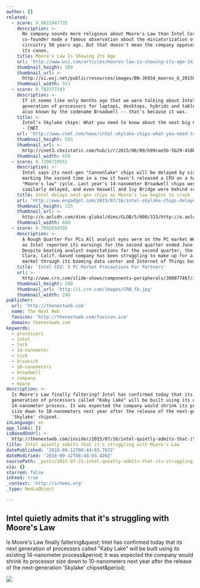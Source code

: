 ```yaml
---
author: []
related:
  - score: 0.8621047735
    description: >-
      No company sounds more religious about Moore's Law than Intel Corp., whose
      co-founder made a famous observation about the miniaturization of chip
      circuitry 50 years ago. But that doesn't mean the company opposes revising
      its canon.
    title: Moore's Law Is Showing Its Age
    url: 'http://www.wsj.com/articles/moores-law-is-showing-its-age-1437076232'
    thumbnail_height: 369
    thumbnail_url: >-
      http://si.wsj.net/public/resources/images/BN-JK934_moores_G_20150716175643.jpg
    thumbnail_width: 553
  - score: 0.782377243
    description: >-
      If it seems like only months ago that we were talking about Intel's fifth
      generation of processors for laptops, desktops, hybrids and tablets --
      also known by the codename Broadwell -- that's because it was.
    title: >-
      Intel's Skylake chips: What you need to know about the next big CPU change
      - CNET
    url: 'http://www.cnet.com/news/intel-skylake-chips-what-you-need-to-know-faq/'
    thumbnail_height: 503
    thumbnail_url: >-
      http://cnet3.cbsistatic.com/hub/i/r/2015/06/09/b99cae5b-5b29-418b-adce-dcadebf9672c/thumbnail/670x503/6fb04a540266baca5f55269c511f71ee/gettyimages-119443664.jpg
    thumbnail_width: 670
  - score: 0.7296719551
    description: >-
      Intel says its next-gen "Cannonlake" chips will be delayed by six months,
      marking the second time in a row it hasn't released a CPU on a two-year
      "Moore's law" cycle. Last year's 14-nanometer Broadwell chips were
      similarly delayed, and even Haswell and Ivy Bridge were behind schedule.
    title: Intel delays next-gen chips as Moore's law begins to crack
    url: 'http://www.engadget.com/2015/07/16/intel-skylake-chips-delayed/'
    thumbnail_height: 315
    thumbnail_url: >-
      http://o.aolcdn.com/dims-global/dims/GLOB/5/600/315/http://o.aolcdn.com/dims-shared/dims3/GLOB/crop/3000x1718+0+248/resize/960x550!/format/jpg/quality/85/http://hss-prod.hss.aol.com/hss/storage/midas/15d9a6df5c2d192dbd2ab34268880ce5/202318976/81944962.jpg
    thumbnail_width: 600
  - score: 0.7092654705
    description: >-
      A Rough Quarter For PCs All analyst eyes were on the PC market Wednesday
      as Intel reported its earnings for the second quarter ended June 27.
      Despite beating analyst expectations for the second quarter, the Santa
      Clara, Calif.-based company has been struggling to make up for a slow PC
      market through its booming data center and Internet of Things business.
    title: 'Intel CEO: 5 PC Market Precautions For Partners'
    url: >-
      http://www.crn.com/slide-shows/components-peripherals/300077467/intel-ceo-5-pc-market-precautions-for-partners.htm
    thumbnail_height: 240
    thumbnail_url: 'http://i.crn.com/images/CRN_fb.jpg'
    thumbnail_width: 240
publisher:
  url: 'http://thenextweb.com'
  name: The Next Web
  favicon: 'http://thenextweb.com/favicon.ico'
  domain: thenextweb.com
keywords:
  - processors
  - intel
  - tock
  - 14-nanometer
  - tick
  - krzanich
  - 10-nanometers
  - broadwell
  - company
  - moore
description: >-
  Is Moore's Law finally faltering? Intel has confirmed today that its next
  generation of processors called "Kaby Lake" will be built using its existing
  14-nanometer process. It was expected the company would shrink its processor
  size down to 10-nanometers next year after the release of the next-generation
  'Skylake' chipset.
inLanguage: en
app_links: []
isBasedOnUrl: >-
  http://thenextweb.com/insider/2015/07/16/intel-quietly-admits-that-its-struggling-with-moores-law/
title: Intel quietly admits that it's struggling with Moore's Law
datePublished: '2016-09-12T08:44:03.767Z'
dateModified: '2016-09-12T08:44:03.426Z'
sourcePath: _posts/2015-07-21-intel-quietly-admits-that-its-struggling-with-moores-law.md
via: {}
starred: false
inFeed: true
_context: 'http://schema.org'
_type: MediaObject

---
```

<article style=""><h1>Intel quietly admits that it's struggling with Moore's Law</h1><p>Is Moore's Law finally faltering&amp;quest; Intel has confirmed today that its next generation of processors called "Kaby Lake" will be built using its existing 14-nanometer process&amp;period; It was expected the company would shrink its processor size down to 10-nanometers next year after the release of the next-generation 'Skylake' chipset&amp;period;</p><img src="http://cdn1.tnwcdn.com/wp-content/blogs.dir/1/files/2015/07/Broadwell_Die_Horizontal.jpg" /></article>